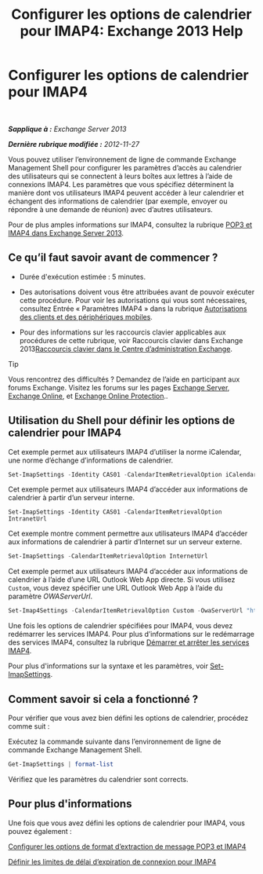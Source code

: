 ﻿---
title: 'Configurer les options de calendrier pour IMAP4: Exchange 2013 Help'
TOCTitle: Configurer les options de calendrier pour IMAP4
ms:assetid: 6679c8b2-3f0f-449a-a17c-a7b30001538c
ms:mtpsurl: https://technet.microsoft.com/fr-fr/library/Aa998606(v=EXCHG.150)
ms:contentKeyID: 50555421
ms.date: 04/24/2018
mtps_version: v=EXCHG.150
ms.translationtype: HT
---

# Configurer les options de calendrier pour IMAP4

 

_**Sapplique à :** Exchange Server 2013_

_**Dernière rubrique modifiée :** 2012-11-27_

Vous pouvez utiliser l’environnement de ligne de commande Exchange Management Shell pour configurer les paramètres d’accès au calendrier des utilisateurs qui se connectent à leurs boîtes aux lettres à l’aide de connexions IMAP4. Les paramètres que vous spécifiez déterminent la manière dont vos utilisateurs IMAP4 peuvent accéder à leur calendrier et échangent des informations de calendrier (par exemple, envoyer ou répondre à une demande de réunion) avec d’autres utilisateurs.

Pour de plus amples informations sur IMAP4, consultez la rubrique [POP3 et IMAP4 dans Exchange Server 2013](pop3-and-imap4-in-exchange-server-2013-exchange-2013-help.md).

## Ce qu’il faut savoir avant de commencer ?

  - Durée d'exécution estimée : 5 minutes.

  - Des autorisations doivent vous être attribuées avant de pouvoir exécuter cette procédure. Pour voir les autorisations qui vous sont nécessaires, consultez Entrée « Paramètres IMAP4 » dans la rubrique [Autorisations des clients et des périphériques mobiles](clients-and-mobile-devices-permissions-exchange-2013-help.md).

  - Pour des informations sur les raccourcis clavier applicables aux procédures de cette rubrique, voir Raccourcis clavier dans Exchange 2013[Raccourcis clavier dans le Centre d’administration Exchange](keyboard-shortcuts-in-the-exchange-admin-center-exchange-online-protection-help.md).

> [!TIP]
> Vous rencontrez des difficultés ? Demandez de l’aide en participant aux forums Exchange. Visitez les forums sur les pages <a href="https://go.microsoft.com/fwlink/p/?linkid=60612">Exchange Server</a>, <a href="https://go.microsoft.com/fwlink/p/?linkid=267542">Exchange Online</a>, et <a href="https://go.microsoft.com/fwlink/p/?linkid=285351">Exchange Online Protection</a>..


## Utilisation du Shell pour définir les options de calendrier pour IMAP4

Cet exemple permet aux utilisateurs IMAP4 d’utiliser la norme iCalendar, une norme d’échange d’informations de calendrier.

```powershell
Set-ImapSettings -Identity CAS01 -CalendarItemRetrievalOption iCalendar
```

Cet exemple permet aux utilisateurs IMAP4 d’accéder aux informations de calendrier à partir d’un serveur interne.

    Set-ImapSettings -Identity CAS01 -CalendarItemRetrievalOption IntranetUrl 

Cet exemple montre comment permettre aux utilisateurs IMAP4 d’accéder aux informations de calendrier à partir d’Internet sur un serveur externe.

```powershell
Set-ImapSettings -CalendarItemRetrievalOption InternetUrl
```

Cet exemple permet aux utilisateurs IMAP4 d’accéder aux informations de calendrier à l’aide d’une URL Outlook Web App directe. Si vous utilisez `Custom`, vous devez spécifier une URL Outlook Web App à l’aide du paramètre *OWAServerUrl*.

```powershell
Set-Imap4Settings -CalendarItemRetrievalOption Custom -OwaServerUrl "https://OwaServer01"
```

Une fois les options de calendrier spécifiées pour IMAP4, vous devez redémarrer les services IMAP4. Pour plus d’informations sur le redémarrage des services IMAP4, consultez la rubrique [Démarrer et arrêter les services IMAP4](start-and-stop-the-imap4-services-exchange-2013-help.md).

Pour plus d'informations sur la syntaxe et les paramètres, voir [Set-ImapSettings](https://technet.microsoft.com/fr-fr/library/aa998252\(v=exchg.150\)).

## Comment savoir si cela a fonctionné ?

Pour vérifier que vous avez bien défini les options de calendrier, procédez comme suit :

Exécutez la commande suivante dans l’environnement de ligne de commande Exchange Management Shell.

```powershell
Get-ImapSettings | format-list
```

Vérifiez que les paramètres du calendrier sont corrects.

## Pour plus d'informations

Une fois que vous avez défini les options de calendrier pour IMAP4, vous pouvez également :

[Configurer les options de format d’extraction de message POP3 et IMAP4](configure-pop3-and-imap4-message-retrieval-format-options-exchange-2013-help.md)

[Définir les limites de délai d’expiration de connexion pour IMAP4](set-connection-time-out-limits-for-imap4-exchange-2013-help.md)


